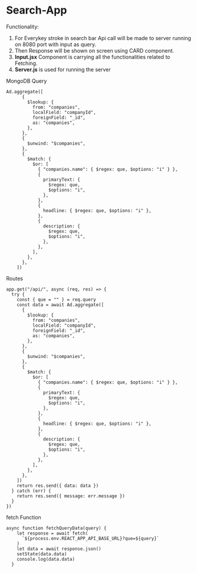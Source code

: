 # Search-App

Functionality:
1. For Everykey stroke in search bar Api call will be made to server running on 8080 port with input as query.
2. Then Response will be shown on screen using CARD component.
3. **Input.jsx** Component is carrying all the functionalities related to Fetching.
4. **Server.js** is used for running the server 

MongoDB Query
```
Ad.aggregate([
      {
        $lookup: {
          from: "companies",
          localField: "companyId",
          foreignField: "_id",
          as: "companies",
        },
      },
      {
        $unwind: "$companies",
      },
      {
        $match: {
          $or: [
            { "companies.name": { $regex: que, $options: "i" } },
            {
              primaryText: {
                $regex: que,
                $options: "i",
              },
            },
            {
              headline: { $regex: que, $options: "i" },
            },
            {
              description: {
                $regex: que,
                $options: "i",
              },
            },
          ],
        },
      },
    ])
```

    
Routes
```
app.get("/api/", async (req, res) => {
  try {
    const { que = "" } = req.query
    const data = await Ad.aggregate([
      {
        $lookup: {
          from: "companies",
          localField: "companyId",
          foreignField: "_id",
          as: "companies",
        },
      },
      {
        $unwind: "$companies",
      },
      {
        $match: {
          $or: [
            { "companies.name": { $regex: que, $options: "i" } },
            {
              primaryText: {
                $regex: que,
                $options: "i",
              },
            },
            {
              headline: { $regex: que, $options: "i" },
            },
            {
              description: {
                $regex: que,
                $options: "i",
              },
            },
          ],
        },
      },
    ])
    return res.send({ data: data })
  } catch (err) {
    return res.send({ message: err.message })
  }
})

```

fetch Function
```
async function fetchQueryData(query) {
    let response = await fetch(
      `${process.env.REACT_APP_API_BASE_URL}?que=${query}`
    )
    let data = await response.json()
    setState(data.data)
    console.log(data.data)
  }
```


